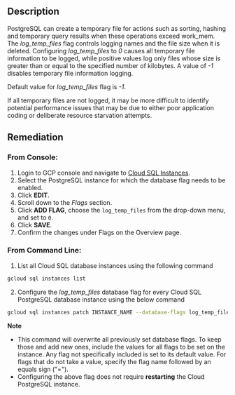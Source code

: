 ## Description

PostgreSQL can create a temporary file for actions such as sorting, hashing and temporary query results when these operations exceed work_mem. The *log_temp_files* flag controls logging names and the file size when it is deleted. Configuring *log_temp_files* to *0* causes all temporary file information to be logged, while positive values log only files whose size is greater than or equal to the specified number of kilobytes. A value of *-1* disables temporary file information logging.

Default value for *log_temp_files* flag is *-1*.

If all temporary files are not logged, it may be more difficult to identify potential performance issues that may be due to either poor application coding or deliberate resource starvation attempts.

## Remediation

### From Console:

1. Login to GCP console and navigate to [Cloud SQL Instances](https://console.cloud.google.com/sql/).
2. Select the PostgreSQL instance for which the database flag needs to be enabled.
3. Click **EDIT**.
4. Scroll down to the *Flags* section.
5. Click **ADD FLAG**, choose the `log_temp_files` from the drop-down menu, and set to `0`.
6. Click **SAVE**.
7. Confirm the changes under Flags on the Overview page.

### From Command Line:

1. List all Cloud SQL database instances using the following command

```bash
gcloud sql instances list
```
2. Configure the *log_temp_files* database flag for every Cloud SQL PostgreSQL database instance using the below command

```bash
gcloud sql instances patch INSTANCE_NAME --database-flags log_temp_files=`0`
```

**Note**
- This command will overwrite all previously set database flags. To keep those and add new ones, include the values for all flags to be set on the instance. Any flag not specifically included is set to its default value. For flags that do not take a value, specify the flag name followed by an equals sign ("=").
- Configuring the above flag does not require **restarting** the Cloud PostgreSQL instance.